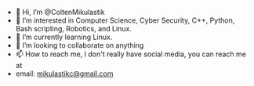 - 👋 Hi, I’m @ColtenMikulastik
- 👀 I’m interested in Computer Science, Cyber Security, C++, Python, Bash scripting, Robotics, and Linux.
- 🌱 I’m currently learning Linux.
- 💞️ I’m looking to collaborate on anything
- 📫 How to reach me, I don't really have social media, you can reach me at 
- email: mikulastikc@gmail.com

<!---
ColtenMikulastik/ColtenMikulastik is a ✨ special ✨ repository because its `README.md` (this file) appears on your GitHub profile.
You can click the Preview link to take a look at your changes.
--->
